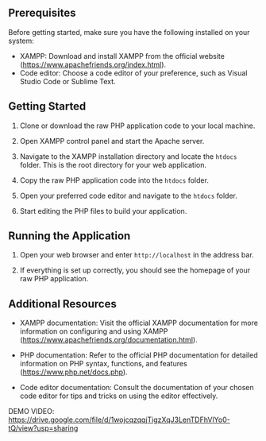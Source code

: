 ## Prerequisites

Before getting started, make sure you have the following installed on your system:

- XAMPP: Download and install XAMPP from the official website (https://www.apachefriends.org/index.html).
- Code editor: Choose a code editor of your preference, such as Visual Studio Code or Sublime Text.

## Getting Started

1. Clone or download the raw PHP application code to your local machine.

2. Open XAMPP control panel and start the Apache server.

3. Navigate to the XAMPP installation directory and locate the `htdocs` folder. This is the root directory for your web application.

4. Copy the raw PHP application code into the `htdocs` folder.

5. Open your preferred code editor and navigate to the `htdocs` folder.

6. Start editing the PHP files to build your application.

## Running the Application

1. Open your web browser and enter `http://localhost` in the address bar.

2. If everything is set up correctly, you should see the homepage of your raw PHP application.

## Additional Resources

- XAMPP documentation: Visit the official XAMPP documentation for more information on configuring and using XAMPP (https://www.apachefriends.org/documentation.html).

- PHP documentation: Refer to the official PHP documentation for detailed information on PHP syntax, functions, and features (https://www.php.net/docs.php).

- Code editor documentation: Consult the documentation of your chosen code editor for tips and tricks on using the editor effectively.


DEMO VIDEO: https://drive.google.com/file/d/1wojcqzqqjTigzXqJ3LenTDFhVlYo0-tQ/view?usp=sharing